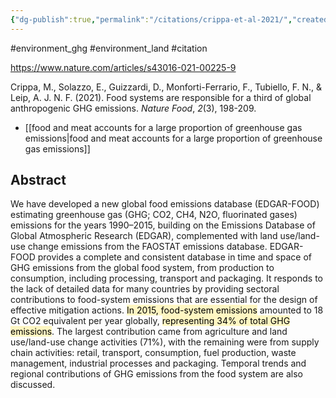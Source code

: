 ```yaml
---
{"dg-publish":true,"permalink":"/citations/crippa-et-al-2021/","created":"2023-10-31T11:24:38.000+00:00","updated":"2025-09-28T23:40:33.608+01:00"}
---
```


#environment_ghg #environment_land  #citation 

https://www.nature.com/articles/s43016-021-00225-9

Crippa, M., Solazzo, E., Guizzardi, D., Monforti-Ferrario, F., Tubiello, F. N., & Leip, A. J. N. F. (2021). Food systems are responsible for a third of global anthropogenic GHG emissions. _Nature Food_, _2_(3), 198-209.

- [[food and meat accounts for a large proportion of greenhouse gas emissions\|food and meat accounts for a large proportion of greenhouse gas emissions]]
## Abstract
We have developed a new global food emissions database (EDGAR-FOOD) estimating greenhouse gas (GHG; CO2, CH4, N2O, fluorinated gases) emissions for the years 1990–2015, building on the Emissions Database of Global Atmospheric Research (EDGAR), complemented with land use/land-use change emissions from the FAOSTAT emissions database. EDGAR-FOOD provides a complete and consistent database in time and space of GHG emissions from the global food system, from production to consumption, including processing, transport and packaging. It responds to the lack of detailed data for many countries by providing sectoral contributions to food-system emissions that are essential for the design of effective mitigation actions. <mark style="background: #FFF3A3A6;">In 2015, food-system emissions</mark> amounted to 18 Gt CO2 equivalent per year globally, <mark style="background: #FFF3A3A6;">representing 34% of total GHG emissions</mark>. The largest contribution came from agriculture and land use/land-use change activities (71%), with the remaining were from supply chain activities: retail, transport, consumption, fuel production, waste management, industrial processes and packaging. Temporal trends and regional contributions of GHG emissions from the food system are also discussed.